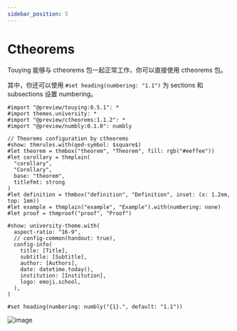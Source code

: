 ```yaml
---
sidebar_position: 5
---
```


# Ctheorems

Touying 能够与 ctheorems 包一起正常工作，你可以直接使用 ctheorems 包。

其中，你还可以使用 `#set heading(numbering: "1.1")` 为 sections 和 subsections 设置 numbering。

```typst
#import "@preview/touying:0.5.1": *
#import themes.university: *
#import "@preview/ctheorems:1.1.2": *
#import "@preview/numbly:0.1.0": numbly

// Theorems configuration by ctheorems
#show: thmrules.with(qed-symbol: $square$)
#let theorem = thmbox("theorem", "Theorem", fill: rgb("#eeffee"))
#let corollary = thmplain(
  "corollary",
  "Corollary",
  base: "theorem",
  titlefmt: strong
)
#let definition = thmbox("definition", "Definition", inset: (x: 1.2em, top: 1em))
#let example = thmplain("example", "Example").with(numbering: none)
#let proof = thmproof("proof", "Proof")

#show: university-theme.with(
  aspect-ratio: "16-9",
  // config-common(handout: true),
  config-info(
    title: [Title],
    subtitle: [Subtitle],
    author: [Authors],
    date: datetime.today(),
    institution: [Institution],
    logo: emoji.school,
  ),
)

#set heading(numbering: numbly("{1}.", default: "1.1"))
```

![image](https://github.com/touying-typ/touying/assets/34951714/b506da7e-b7d6-4493-b35a-2307cfd38ddc)